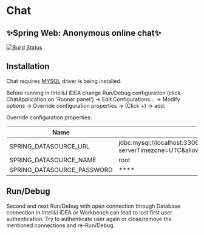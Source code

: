 # Chat
## ✨Spring Web: Anonymous online chat✨

[![Build Status](https://travis-ci.org/joemccann/dillinger.svg?branch=master)](https://github.com/mgsviryd/chat)

## Installation

Chat requires [MYSQL](https://www.mysql.com/) driver is being installed.

Before running in IntelliJ IDEA change Run/Debug configuration (click ChatApplication on 'Runner panel') -> Edit Configurations... -> Modify options -> Override configuration properties -> (Click +) -> add:

Override configuration properties:

| Name                       | Value (for example)                                                                                                                         |
|----------------------------|---------------------------------------------------------------------------------------------------------------------------------|
| SPRING_DATASOURCE_URL      | jdbc:mysql://localhost:3306/database?serverTimezone=UTC&allowPublicKeyRetrieval=true&useSSL=false&createDatabaseIfNotExist=true 
| SPRING_DATASOURCE_NAME     | root                                                                                                                            
| SPRING_DATASOURCE_PASSWORD | ****                                                                                                                            

## Run/Debug

Second and next Run/Debug with open connection through Database connection in IntelliJ IDEA or Workbench can lead to lost first user authentication. Try to authenticate user again or close/remove the mentioned connections and re-Run/Debug.


